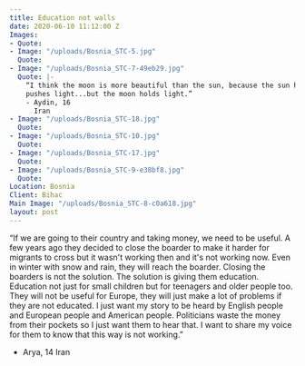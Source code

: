 ```yaml
---
title: Education not walls
date: 2020-06-10 11:12:00 Z
Images:
- Quote: 
- Image: "/uploads/Bosnia_STC-5.jpg"
  Quote: 
- Image: "/uploads/Bosnia_STC-7-49eb29.jpg"
  Quote: |-
    “I think the moon is more beautiful than the sun, because the sun has light,
    pushes light...but the moon holds light.”
    - Aydin, 16
      Iran
- Image: "/uploads/Bosnia_STC-18.jpg"
  Quote: 
- Image: "/uploads/Bosnia_STC-10.jpg"
  Quote: 
- Image: "/uploads/Bosnia_STC-17.jpg"
  Quote: 
- Image: "/uploads/Bosnia_STC-9-e38bf8.jpg"
  Quote: 
Location: Bosnia
Client: Bihac
Main Image: "/uploads/Bosnia_STC-8-c0a618.jpg"
layout: post
---
```


“If we are going to their country and taking money, we need to be useful.
A few years ago they decided to close the boarder to make it harder for migrants to cross but it wasn't working then and it's not working now. Even in winter with snow and rain, they will reach the boarder. Closing the boarders is not the solution. The solution is giving them education. Education not just for small children but for teenagers and older people too. They will not be useful for Europe, they will just make a lot of problems if they are not educated.
I just want my story to be heard by English people and European people and
American people. Politicians waste the money from their pockets so I just want them to hear that. I want to share my voice for them to know that this way is not working.”

- Arya, 14
  Iran